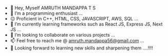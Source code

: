- 👋 Hey, Myself  AMRUTH MANDAPPA T S
- 👀 I’m a programming enthusiast  ...
- 😉 Proficient in C++, HTML, CSS, JAVASCRIPT, AWS, SQL ...
- 🌱 I’m currently learning frameworks such as React JS, Express JS, Next JS ...
- 💞️ I’m looking to collaborate on various projects ...
- 📫 Feel free to reach me @ amruth.mandappa56@gmail.com ...
- 🙌 Looking forward to learning new skills and sharpening them ....!!!!

<!---
Amruth56/Amruth56 is a ✨ special ✨ repository because its `README.md` (this file) appears on your GitHub profile.
You can click the Preview link to take a look at your changes.
--->
